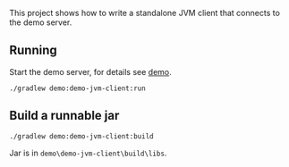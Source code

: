 This project shows how to write a standalone JVM client that connects to the demo server.

## Running

Start the demo server, for details see [demo](../demo).

```shell
./gradlew demo:demo-jvm-client:run
```

## Build a runnable jar

```shell
./gradlew demo:demo-jvm-client:build
```

Jar is in `demo\demo-jvm-client\build\libs`.